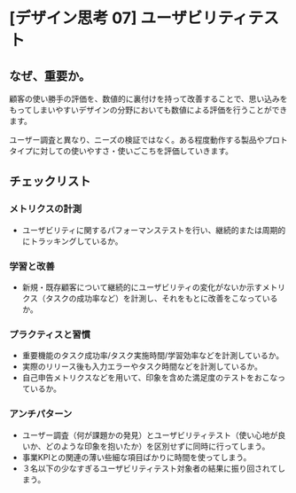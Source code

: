 
# [デザイン思考 07] ユーザビリティテスト 

## なぜ、重要か。
顧客の使い勝手の評価を、数値的に裏付けを持って改善することで、思い込みをもってしまいやすいデザインの分野においても数値による評価を行うことができます。

ユーザー調査と異なり、ニーズの検証ではなく。ある程度動作する製品やプロトタイプに対しての使いやすさ・使いごこちを評価していきます。

## チェックリスト 

### メトリクスの計測
+ ユーザビリティに関するパフォーマンステストを行い、継続的または周期的にトラッキングしているか。


### 学習と改善
+ 新規・既存顧客について継続的にユーザビリティの変化がないか示すメトリクス（タスクの成功率など）を計測し、それをもとに改善をこなっているか。

### プラクティスと習慣
+ 重要機能のタスク成功率/タスク実施時間/学習効率などを計測しているか。
+ 実際のリリース後も入力エラーやタスク時間などを計測しているか。
+ 自己申告メトリクスなどを用いて、印象を含めた満足度のテストをおこなっているか。

### アンチパターン
+ ユーザー調査（何が課題かの発見）とユーザビリティテスト（使い心地が良いか、どのような印象を抱いたか）を区別せずに同時に行ってしまう。
+ 事業KPIとの関連の薄い些細な項目ばかりに時間を使ってしまう。
+ ３名以下の少なすぎるユーザビリティテスト対象者の結果に振り回されてしまう。
            